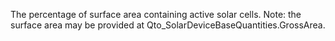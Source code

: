 ﻿The percentage of surface area containing active solar cells. Note: the surface area may be provided at Qto_SolarDeviceBaseQuantities.GrossArea.
